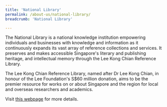 ```yaml
---
title: 'National Library'
permalink: /about-us/national-library/
breadcrumb: 'National Library'

---
```



The National Library is a national knowledge institution empowering individuals and businesses with knowledge and information as it continuously expands its vast array of reference collections and services. It preserves and makes accessible Singapore's literary and publishing heritage, and intellectual memory through the Lee Kong Chian Reference Library. 

The Lee Kong Chian Reference Library, named after Dr Lee Kong Chian, in honour of the Lee Foundation's S$60 million donation, aims to be the premier resource for works on or about Singapore and the region for local and overseas researchers and academics.

 Visit [this webpage](https://www.nlb.gov.sg/VisitUs/BranchDetails/tabid/140/bid/329/Default.aspx?branch=National+Library+%2f+Lee+Kong+Chian+Reference+Library) for more details.




